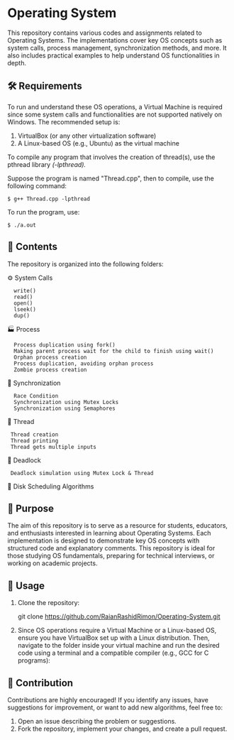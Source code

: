 # Operating System

This repository contains various codes and assignments related to Operating Systems. The implementations cover key OS concepts such as system calls, process management, synchronization methods, and more. It also includes practical examples to help understand OS functionalities in depth.

## 🛠️ Requirements 
To run and understand these OS operations, a Virtual Machine is required since some system calls and functionalities are not supported natively on Windows. The recommended setup is:
1. VirtualBox (or any other virtualization software)
2. A Linux-based OS (e.g., Ubuntu) as the virtual machine

To compile any program that involves the creation of thread(s), use the pthread library _(-lpthread)._

Suppose the program is named "Thread.cpp", then to compile, use the following command:

```$ g++ Thread.cpp -lpthread```

To run the program, use:

```$ ./a.out```

## 📂 Contents
The repository is organized into the following folders:

 ⚙️ System Calls

      write()
      read()
      open()
      lseek()
      dup()
      

 🏭 Process

      Process duplication using fork()
      Making parent process wait for the child to finish using wait()
      Orphan process creation
      Process duplication, avoiding orphan process
      Zombie process creation
    
      
 🔄 Synchronization

      Race Condition
      Synchronization using Mutex Locks
      Synchronization using Semaphores

 
 🧵 Thread

     Thread creation
     Thread printing
     Thread gets multiple inputs
 
      
 🚫 Deadlock

     Deadlock simulation using Mutex Lock & Thread
 
 💾 Disk Scheduling Algorithms

 
 
 
## 🎯 Purpose 
The aim of this repository is to serve as a resource for students, educators, and enthusiasts interested in learning about Operating Systems. Each implementation is designed to demonstrate key OS concepts with structured code and explanatory comments. This repository is ideal for those studying OS fundamentals, preparing for technical interviews, or working on academic projects.
## 🚀 Usage
1. Clone the repository:
   
   git clone https://github.com/RaianRashidRimon/Operating-System.git
2. Since OS operations require a Virtual Machine or a Linux-based OS, ensure you have VirtualBox set up with a Linux distribution. Then, navigate to the folder inside your virtual machine and run the desired code using a terminal and a compatible compiler (e.g., GCC for C programs):

## 🤝 Contribution
Contributions are highly encouraged! If you identify any issues, have suggestions for improvement, or want to add new algorithms, feel free to:
1. Open an issue describing the problem or suggestions.
2. Fork the repository, implement your changes, and create a pull request. 
